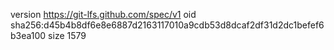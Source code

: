 version https://git-lfs.github.com/spec/v1
oid sha256:d45b4b8df6e8e6887d2163117010a9cdb53d8dcaf2df31d2dc1befef6b3ea100
size 1579
